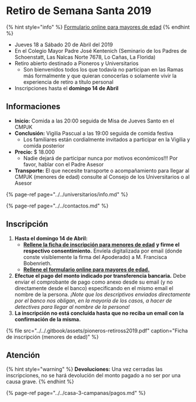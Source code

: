# Retiro de Semana Santa 2019

{% hint style="info" %}
[Formulario online para mayores de edad](https://forms.gle/LMj8WcTj11JGow4i7)
{% endhint %}

* Jueves 18 a Sábado 20 de Abril del 2019
* En el Colegio Mayor Padre José Kentenich \(Seminario de los Padres de Schoenstatt, Las Nalcas Norte 7678, Lo Cañas, La Florida\)
* Retiro abierto destinado a Pioneros y Universitarios
  * Son bienvenidos todos los que todavía no participan en las Ramas más formalmente y que quieran conocerlas o solamente vivir la experiencia de retiro a título personal
* Inscripciones hasta el **domingo 14 de Abril**

## Informaciones

* **Inicio:** Comida a las 20:00 seguida de Misa de Jueves Santo en el CMPJK
* **Conclusión:** Vigilia Pascual a las 19:00 seguida de comida festiva
  * Los familiares están cordialmente invitados a participar en la Vigilia y comida posterior
* **Precio:** $ 18.000
  * Nadie dejará de participar nunca por motivos económicos!!! Por favor, hablar con el Padre Asesor
* **Transporte:** El que necesite transporte o acompañamiento para llegar al CMPJK \(menores de edad\) consulte al Consejo de los Universitarios o al Asesor

{% page-ref page="../../universitarios/info.md" %}

{% page-ref page="../../contactos.md" %}

## Inscripción

1. **Hasta el domingo 14 de Abril:**
   * [**Rellene la ficha de inscripción para menores de edad**](http://pentecostes.info/pioneros-retiross2019.pdf) **y firme el respectivo consentimiento.** Envíela digitalizada por email \(donde conste visiblemente la firma del Apoderado\) a M. Francisca Bobenrieth.
   * [**Rellene el formulario online para mayores de edad.**](https://forms.gle/LMj8WcTj11JGow4i7)
2. **Efectue el pago del monto indicado por transferencia bancaria.** Debe enviar el comprobante de pago como anexo desde su email \(y no directamente desde el banco\) especificando en el mismo email el nombre de la persona. _¡Note que los descriptivos enviados directamente por el banco nos obligan, en la mayoría de los casos, a hacer de detectives para llegar al nombre de la persona!_
3. **La inscripción no está concluída hasta que no reciba un email con la confirmación de la misma.**

{% file src="../../.gitbook/assets/pioneros-retiross2019.pdf" caption="Ficha de inscripción \(menores de edad\)" %}

## Atención

{% hint style="warning" %}
**Devoluciones:** Una vez cerradas las inscripciones, no se hará devolución del monto pagado a no ser por una causa grave.
{% endhint %}

{% page-ref page="../../casa-3-campanas/pagos.md" %}

